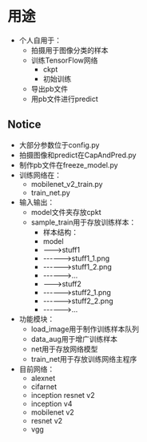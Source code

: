 # 用途
* 个人自用于：
	* 拍摄用于图像分类的样本
	* 训练TensorFlow网络
		* ckpt
		* 初始训练
	* 导出pb文件
	* 用pb文件进行predict

## Notice
* 大部分参数位于config.py
* 拍摄图像和predict在CapAndPred.py
* 制作pb文件在freeze_model.py
* 训练网络在：
	* mobilenet_v2_train.py
	* train_net.py
* 输入输出：
	* model文件夹存放cpkt
	* sample_train用于存放训练样本：
		* 样本结构：
		* model
		* --->stuff1
		* ------>stuff1_1.png
		* ------>stuff1_2.png
		* ------>...
		* --->stuff2
		* ------>stuff2_1.png
		* ------>stuff2_2.png
		* ------>...
* 功能模块：
	* load_image用于制作训练样本队列
	* data_aug用于增广训练样本
	* net用于存放网络模型
	* train_net用于存放训练网络主程序
* 目前网络：
	* alexnet
	* cifarnet
	* inception resnet v2
	* inception v4
	* mobilenet v2
	* resnet v2
	* vgg